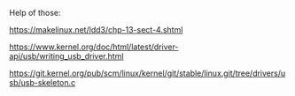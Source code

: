 Help of those:

https://makelinux.net/ldd3/chp-13-sect-4.shtml

https://www.kernel.org/doc/html/latest/driver-api/usb/writing_usb_driver.html

https://git.kernel.org/pub/scm/linux/kernel/git/stable/linux.git/tree/drivers/usb/usb-skeleton.c


